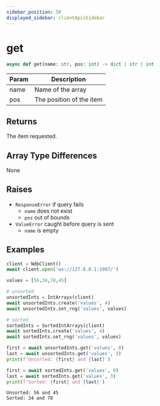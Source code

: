 ```yaml
---
sidebar_position: 50
displayed_sidebar: clientApisSidebar
---
```


# get

```py 
async def get(name: str, pos: int) -> dict | str | int
```

|Param|Description|
|---|---|
|name|Name of the array|
|pos|The position of the item|


## Returns
The item requested.


## Array Type Differences
None


## Raises
- `ResponseError` if query fails
    - `name` does not exist
    - `pos` out of bounds
- `ValueError` caught before query is sent
    - `name` is empty


## Examples

```py
client = NdbClient()
await client.open('ws://127.0.0.1:1987/')

values = [56,34,78,45]

# unsorted
unsortedInts = IntArrays(client)
await unsortedInts.create('values', 4)
await unsortedInts.set_rng('values', values)

# sorted
sortedInts = SortedIntArrays(client)
await sortedInts.create('values', 4)
await sortedInts.set_rng('values', values)

first = await unsortedInts.get('values', 0)
last = await unsortedInts.get('values', 3)
print(f'Unsorted: {first} and {last}')

first = await sortedInts.get('values', 0)
last = await sortedInts.get('values', 3)
print(f'Sorted: {first} and {last}')
```

```
Unsorted: 56 and 45
Sorted: 34 and 78
```